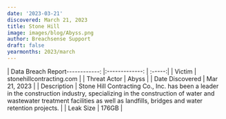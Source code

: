 ```yaml
---
date: '2023-03-21'
discovered: March 21, 2023
title: Stone Hill
image: images/blog/Abyss.png
author: Breachsense Support
draft: false
yearmonths: 2023/march
---
```


| Data Breach Report------------:     |:-------------:    | :-----:|
| Victim      | stonehillcontracting.com      | 
| Threat Actor      | Abyss      | 
| Date Discovered      | Mar 21, 2023      | 
| Description      | Stone Hill Contracting Co., Inc. has been a leader in the construction industry, specializing in the construction of water and wastewater treatment facilities as well as landfills, bridges and water retention projects.      | 
| Leak Size      | 176GB      | 

